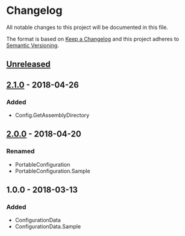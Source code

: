 # Changelog
All notable changes to this project will be documented in this file.

The format is based on [Keep a Changelog](http://keepachangelog.com/en/1.0.0/)
and this project adheres to [Semantic Versioning](http://semver.org/spec/v2.0.0.html).

## [Unreleased]

## [2.1.0] - 2018-04-26
### Added
- Config.GetAssemblyDirectory

## [2.0.0] - 2018-04-20
### Renamed
- PortableConfiguration
- PortableConfiguration.Sample

## 1.0.0 - 2018-03-13
### Added
- ConfigurationData
- ConfigurationData.Sample

[Unreleased]: https://github.com/j3soon/PortableConfiguration/compare/v1.0.0...HEAD
[2.0.0]: https://github.com/j3soon/PortableConfiguration/compare/v1.0.0...v2.0.0
[2.1.0]: https://github.com/j3soon/PortableConfiguration/compare/v2.0.0...v2.1.0
